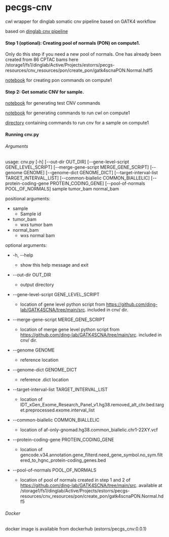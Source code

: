 # pecgs-cnv
cwl wrapper for dinglab somatic cnv pipeline based on GATK4 workflow

based on [dinglab cnv pipeline](https://github.com/ding-lab/GATK4SCNA)

#### Step 1 (optional): Creating pool of normals (PON) on compute1.
Only do this step if you need a new pool of normals. One has already been created from 86 CPTAC bams here /storage1/fs1/dinglab/Active/Projects/estorrs/pecgs-resources/cnv_resources/pon/create_pon/gatk4scnaPON.Normal.hdf5

[notebook](https://github.com/estorrs/pecgs-cnv/blob/master/notebooks/create_pon_and_test_run_on_compute1.ipynb) for creating pon commands on compute1

#### Step 2: Get somatic CNV for sample.

[notebook](https://github.com/estorrs/pecgs-cnv/blob/master/notebooks/generate_test_run.ipynb) for generating test CNV commands

[notebook](https://github.com/estorrs/wombat/blob/master/notebooks/test_cnv.ipynb) for generating commands to run cwl on compute1

[directory](https://github.com/estorrs/wombat/tree/master/tests/data/cnv) containing commands to run cnv for a sample on compute1

#### Running cnv.py

###### Arguments

usage: cnv.py [-h] [--out-dir OUT_DIR] [--gene-level-script GENE_LEVEL_SCRIPT] [--merge-gene-script MERGE_GENE_SCRIPT]
              [--genome GENOME] [--genome-dict GENOME_DICT] [--target-interval-list TARGET_INTERVAL_LIST]
              [--common-biallelic COMMON_BIALLELIC] [--protein-coding-gene PROTEIN_CODING_GENE] [--pool-of-normals POOL_OF_NORMALS]
              sample tumor_bam normal_bam


positional arguments:

  - sample
    - Sample id
  - tumor_bam
    - wxs tumor bam
  - normal_bam
    - wxs normal bam
  
    
optional arguments:

  + -h, --help
    - show this help message and exit
    
  + --out-dir OUT_DIR
    - output directory
   
  + --gene-level-script GENE_LEVEL_SCRIPT
    - location of gene level python script from https://github.com/ding-lab/GATK4SCNA/tree/main/src. included in cnv/ dir.
   
  + --merge-gene-script MERGE_GENE_SCRIPT
    - location of merge gene level python script from https://github.com/ding-lab/GATK4SCNA/tree/main/src. included in cnv/ dir.
    
  + --genome GENOME
    - reference location
   
  + --genome-dict GENOME_DICT
    - reference .dict location
    
  + --target-interval-list TARGET_INTERVAL_LIST
    - location of IDT_xGen_Exome_Research_Panel_v1.hg38.removed_alt_chr.bed.target.preprocessed.exome.interval_list
    
  + --common-biallelic COMMON_BIALLELIC
    - location of af-only-gnomad.hg38.common_biallelic.chr1-22XY.vcf
    
  + --protein-coding-gene PROTEIN_CODING_GENE
    - location of gencode.v34.annotation.gene_filterd.need_gene_symbol.no_sym.filtered_to_hgnc_protein-coding_genes.bed
   
  + --pool-of-normals POOL_OF_NORMALS
    - location of pool of normals created in step 1 and 2 of https://github.com/ding-lab/GATK4SCNA/tree/main/src. available at /storage1/fs1/dinglab/Active/Projects/estorrs/pecgs-resources/cnv_resources/pon/create_pon/gatk4scnaPON.Normal.hdf5


###### Docker

docker image is available from dockerhub (estorrs/pecgs_cnv:0.0.1)
